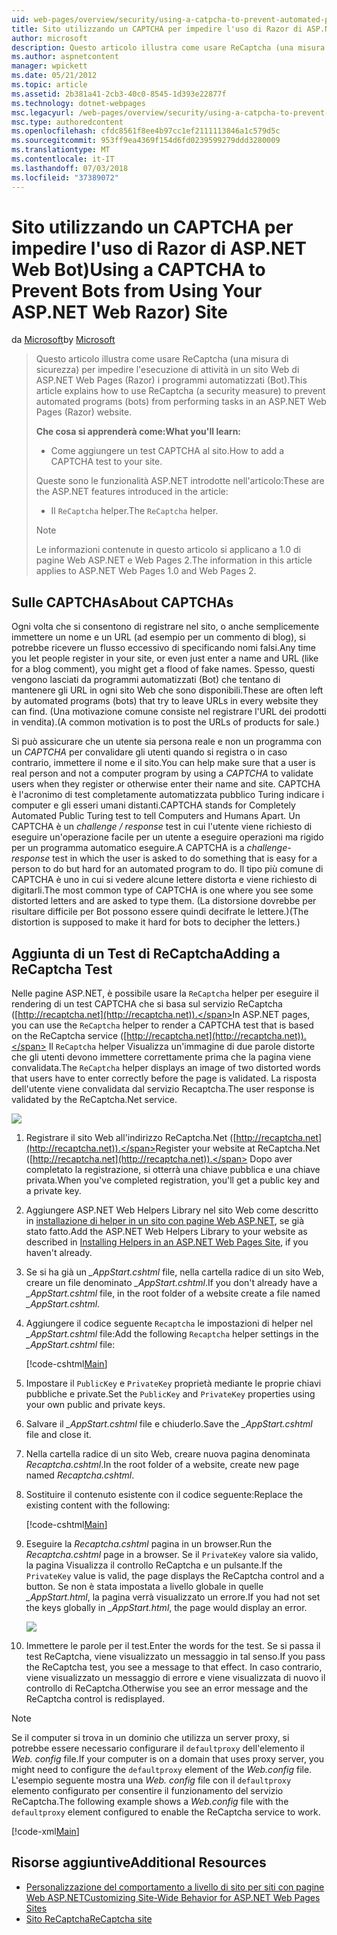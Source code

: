 ```yaml
---
uid: web-pages/overview/security/using-a-catpcha-to-prevent-automated-programs-bots-from-using-your-aspnet-web-site
title: Sito utilizzando un CAPTCHA per impedire l'uso di Razor di ASP.NET Web Bot) | Microsoft Docs
author: microsoft
description: Questo articolo illustra come usare ReCaptcha (una misura di sicurezza) per impedire l'esecuzione di attività in un ASP.NET Web Pages (Razor) i programmi automatizzati (Bot) abbiamo...
ms.author: aspnetcontent
manager: wpickett
ms.date: 05/21/2012
ms.topic: article
ms.assetid: 2b381a41-2cb3-40c0-8545-1d393e22877f
ms.technology: dotnet-webpages
msc.legacyurl: /web-pages/overview/security/using-a-catpcha-to-prevent-automated-programs-bots-from-using-your-aspnet-web-site
msc.type: authoredcontent
ms.openlocfilehash: cfdc8561f8ee4b97cc1ef2111113846a1c579d5c
ms.sourcegitcommit: 953ff9ea4369f154d6fd0239599279ddd3280009
ms.translationtype: MT
ms.contentlocale: it-IT
ms.lasthandoff: 07/03/2018
ms.locfileid: "37389072"
---
```

<a name="using-a-captcha-to-prevent-bots-from-using-your-aspnet-web-razor-site"></a><span data-ttu-id="b905e-103">Sito utilizzando un CAPTCHA per impedire l'uso di Razor di ASP.NET Web Bot)</span><span class="sxs-lookup"><span data-stu-id="b905e-103">Using a CAPTCHA to Prevent Bots from Using Your ASP.NET Web Razor) Site</span></span>
====================
<span data-ttu-id="b905e-104">da [Microsoft](https://github.com/microsoft)</span><span class="sxs-lookup"><span data-stu-id="b905e-104">by [Microsoft](https://github.com/microsoft)</span></span>

> <span data-ttu-id="b905e-105">Questo articolo illustra come usare ReCaptcha (una misura di sicurezza) per impedire l'esecuzione di attività in un sito Web di ASP.NET Web Pages (Razor) i programmi automatizzati (Bot).</span><span class="sxs-lookup"><span data-stu-id="b905e-105">This article explains how to use ReCaptcha (a security measure) to prevent automated programs (bots) from performing tasks in an ASP.NET Web Pages (Razor) website.</span></span>
> 
> <span data-ttu-id="b905e-106">**Che cosa si apprenderà come:**</span><span class="sxs-lookup"><span data-stu-id="b905e-106">**What you'll learn:**</span></span> 
> 
> - <span data-ttu-id="b905e-107">Come aggiungere un test CAPTCHA al sito.</span><span class="sxs-lookup"><span data-stu-id="b905e-107">How to add a CAPTCHA test to your site.</span></span>
> 
> <span data-ttu-id="b905e-108">Queste sono le funzionalità ASP.NET introdotte nell'articolo:</span><span class="sxs-lookup"><span data-stu-id="b905e-108">These are the ASP.NET features introduced in the article:</span></span>
> 
> - <span data-ttu-id="b905e-109">Il `ReCaptcha` helper.</span><span class="sxs-lookup"><span data-stu-id="b905e-109">The `ReCaptcha` helper.</span></span>
> 
> > [!NOTE]
> > <span data-ttu-id="b905e-110">Le informazioni contenute in questo articolo si applicano a 1.0 di pagine Web ASP.NET e Web Pages 2.</span><span class="sxs-lookup"><span data-stu-id="b905e-110">The information in this article applies to ASP.NET Web Pages 1.0 and Web Pages 2.</span></span>


## <a name="about-captchas"></a><span data-ttu-id="b905e-111">Sulle CAPTCHAs</span><span class="sxs-lookup"><span data-stu-id="b905e-111">About CAPTCHAs</span></span>

<span data-ttu-id="b905e-112">Ogni volta che si consentono di registrare nel sito, o anche semplicemente immettere un nome e un URL (ad esempio per un commento di blog), si potrebbe ricevere un flusso eccessivo di specificando nomi falsi.</span><span class="sxs-lookup"><span data-stu-id="b905e-112">Any time you let people register in your site, or even just enter a name and URL (like for a blog comment), you might get a flood of fake names.</span></span> <span data-ttu-id="b905e-113">Spesso, questi vengono lasciati da programmi automatizzati (Bot) che tentano di mantenere gli URL in ogni sito Web che sono disponibili.</span><span class="sxs-lookup"><span data-stu-id="b905e-113">These are often left by automated programs (bots) that try to leave URLs in every website they can find.</span></span> <span data-ttu-id="b905e-114">(Una motivazione comune consiste nel registrare l'URL dei prodotti in vendita).</span><span class="sxs-lookup"><span data-stu-id="b905e-114">(A common motivation is to post the URLs of products for sale.)</span></span>

<span data-ttu-id="b905e-115">Si può assicurare che un utente sia persona reale e non un programma con un *CAPTCHA* per convalidare gli utenti quando si registra o in caso contrario, immettere il nome e il sito.</span><span class="sxs-lookup"><span data-stu-id="b905e-115">You can help make sure that a user is real person and not a computer program by using a *CAPTCHA* to validate users when they register or otherwise enter their name and site.</span></span> <span data-ttu-id="b905e-116">CAPTCHA è l'acronimo di test completamente automatizzata pubblico Turing indicare i computer e gli esseri umani distanti.</span><span class="sxs-lookup"><span data-stu-id="b905e-116">CAPTCHA stands for Completely Automated Public Turing test to tell Computers and Humans Apart.</span></span> <span data-ttu-id="b905e-117">Un CAPTCHA è un *challenge / response* test in cui l'utente viene richiesto di eseguire un'operazione facile per un utente a eseguire operazioni ma rigido per un programma automatico eseguire.</span><span class="sxs-lookup"><span data-stu-id="b905e-117">A CAPTCHA is a *challenge-response* test in which the user is asked to do something that is easy for a person to do but hard for an automated program to do.</span></span> <span data-ttu-id="b905e-118">Il tipo più comune di CAPTCHA è uno in cui si vedere alcune lettere distorta e viene richiesto di digitarli.</span><span class="sxs-lookup"><span data-stu-id="b905e-118">The most common type of CAPTCHA is one where you see some distorted letters and are asked to type them.</span></span> <span data-ttu-id="b905e-119">(La distorsione dovrebbe per risultare difficile per Bot possono essere quindi decifrate le lettere.)</span><span class="sxs-lookup"><span data-stu-id="b905e-119">(The distortion is supposed to make it hard for bots to decipher the letters.)</span></span>

## <a name="adding-a-recaptcha-test"></a><span data-ttu-id="b905e-120">Aggiunta di un Test di ReCaptcha</span><span class="sxs-lookup"><span data-stu-id="b905e-120">Adding a ReCaptcha Test</span></span>

<span data-ttu-id="b905e-121">Nelle pagine ASP.NET, è possibile usare la `ReCaptcha` helper per eseguire il rendering di un test CAPTCHA che si basa sul servizio ReCaptcha ([http://recaptcha.net](http://recaptcha.net)).</span><span class="sxs-lookup"><span data-stu-id="b905e-121">In ASP.NET pages, you can use the `ReCaptcha` helper to render a CAPTCHA test that is based on the ReCaptcha service ([http://recaptcha.net](http://recaptcha.net)).</span></span> <span data-ttu-id="b905e-122">Il `ReCaptcha` helper Visualizza un'immagine di due parole distorte che gli utenti devono immettere correttamente prima che la pagina viene convalidata.</span><span class="sxs-lookup"><span data-stu-id="b905e-122">The `ReCaptcha` helper displays an image of two distorted words that users have to enter correctly before the page is validated.</span></span> <span data-ttu-id="b905e-123">La risposta dell'utente viene convalidata dal servizio Recaptcha.</span><span class="sxs-lookup"><span data-stu-id="b905e-123">The user response is validated by the ReCaptcha.Net service.</span></span>

![](using-a-catpcha-to-prevent-automated-programs-bots-from-using-your-aspnet-web-site/_static/image1.jpg)

1. <span data-ttu-id="b905e-124">Registrare il sito Web all'indirizzo ReCaptcha.Net ([http://recaptcha.net](http://recaptcha.net)).</span><span class="sxs-lookup"><span data-stu-id="b905e-124">Register your website at ReCaptcha.Net ([http://recaptcha.net](http://recaptcha.net)).</span></span> <span data-ttu-id="b905e-125">Dopo aver completato la registrazione, si otterrà una chiave pubblica e una chiave privata.</span><span class="sxs-lookup"><span data-stu-id="b905e-125">When you've completed registration, you'll get a public key and a private key.</span></span>
2. <span data-ttu-id="b905e-126">Aggiungere ASP.NET Web Helpers Library nel sito Web come descritto in [installazione di helper in un sito con pagine Web ASP.NET](https://go.microsoft.com/fwlink/?LinkId=252372), se già stato fatto.</span><span class="sxs-lookup"><span data-stu-id="b905e-126">Add the ASP.NET Web Helpers Library to your website as described in [Installing Helpers in an ASP.NET Web Pages Site](https://go.microsoft.com/fwlink/?LinkId=252372), if you haven't already.</span></span>
3. <span data-ttu-id="b905e-127">Se si ha già un  *\_AppStart.cshtml* file, nella cartella radice di un sito Web, creare un file denominato  *\_AppStart.cshtml*.</span><span class="sxs-lookup"><span data-stu-id="b905e-127">If you don't already have a *\_AppStart.cshtml* file, in the root folder of a website create a file named *\_AppStart.cshtml*.</span></span>
4. <span data-ttu-id="b905e-128">Aggiungere il codice seguente `Recaptcha` le impostazioni di helper nel  *\_AppStart.cshtml* file:</span><span class="sxs-lookup"><span data-stu-id="b905e-128">Add the following `Recaptcha` helper settings in the *\_AppStart.cshtml* file:</span></span> 

    [!code-cshtml[Main](using-a-catpcha-to-prevent-automated-programs-bots-from-using-your-aspnet-web-site/samples/sample1.cshtml?highlight=6-7)]
5. <span data-ttu-id="b905e-129">Impostare il `PublicKey` e `PrivateKey` proprietà mediante le proprie chiavi pubbliche e private.</span><span class="sxs-lookup"><span data-stu-id="b905e-129">Set the `PublicKey` and `PrivateKey` properties using your own public and private keys.</span></span>
6. <span data-ttu-id="b905e-130">Salvare il  *\_AppStart.cshtml* file e chiuderlo.</span><span class="sxs-lookup"><span data-stu-id="b905e-130">Save the *\_AppStart.cshtml* file and close it.</span></span>
7. <span data-ttu-id="b905e-131">Nella cartella radice di un sito Web, creare nuova pagina denominata *Recaptcha.cshtml*.</span><span class="sxs-lookup"><span data-stu-id="b905e-131">In the root folder of a website, create new page named *Recaptcha.cshtml*.</span></span>
8. <span data-ttu-id="b905e-132">Sostituire il contenuto esistente con il codice seguente:</span><span class="sxs-lookup"><span data-stu-id="b905e-132">Replace the existing content with the following:</span></span> 

    [!code-cshtml[Main](using-a-catpcha-to-prevent-automated-programs-bots-from-using-your-aspnet-web-site/samples/sample2.cshtml)]
9. <span data-ttu-id="b905e-133">Eseguire la *Recaptcha.cshtml* pagina in un browser.</span><span class="sxs-lookup"><span data-stu-id="b905e-133">Run the *Recaptcha.cshtml* page in a browser.</span></span> <span data-ttu-id="b905e-134">Se il `PrivateKey` valore sia valido, la pagina Visualizza il controllo ReCaptcha e un pulsante.</span><span class="sxs-lookup"><span data-stu-id="b905e-134">If the `PrivateKey` value is valid, the page displays the ReCaptcha control and a button.</span></span> <span data-ttu-id="b905e-135">Se non è stata impostata a livello globale in quelle  *\_AppStart.html*, la pagina verrà visualizzato un errore.</span><span class="sxs-lookup"><span data-stu-id="b905e-135">If you had not set the keys globally in *\_AppStart.html*, the page would display an error.</span></span> 

    ![](using-a-catpcha-to-prevent-automated-programs-bots-from-using-your-aspnet-web-site/_static/image1.png)
10. <span data-ttu-id="b905e-136">Immettere le parole per il test.</span><span class="sxs-lookup"><span data-stu-id="b905e-136">Enter the words for the test.</span></span> <span data-ttu-id="b905e-137">Se si passa il test ReCaptcha, viene visualizzato un messaggio in tal senso.</span><span class="sxs-lookup"><span data-stu-id="b905e-137">If you pass the ReCaptcha test, you see a message to that effect.</span></span> <span data-ttu-id="b905e-138">In caso contrario, viene visualizzato un messaggio di errore e viene visualizzata di nuovo il controllo di ReCaptcha.</span><span class="sxs-lookup"><span data-stu-id="b905e-138">Otherwise you see an error message and the ReCaptcha control is redisplayed.</span></span>

> [!NOTE]
> <span data-ttu-id="b905e-139">Se il computer si trova in un dominio che utilizza un server proxy, si potrebbe essere necessario configurare il `defaultproxy` dell'elemento il *Web. config* file.</span><span class="sxs-lookup"><span data-stu-id="b905e-139">If your computer is on a domain that uses proxy server, you might need to configure the `defaultproxy` element of the *Web.config* file.</span></span> <span data-ttu-id="b905e-140">L'esempio seguente mostra una *Web. config* file con il `defaultproxy` elemento configurato per consentire il funzionamento del servizio ReCaptcha.</span><span class="sxs-lookup"><span data-stu-id="b905e-140">The following example shows a *Web.config* file with the `defaultproxy` element configured to enable the ReCaptcha service to work.</span></span>
> 
> [!code-xml[Main](using-a-catpcha-to-prevent-automated-programs-bots-from-using-your-aspnet-web-site/samples/sample3.xml)]


<a id="Additional_Resources"></a>
## <a name="additional-resources"></a><span data-ttu-id="b905e-141">Risorse aggiuntive</span><span class="sxs-lookup"><span data-stu-id="b905e-141">Additional Resources</span></span>


- [<span data-ttu-id="b905e-142">Personalizzazione del comportamento a livello di sito per siti con pagine Web ASP.NET</span><span class="sxs-lookup"><span data-stu-id="b905e-142">Customizing Site-Wide Behavior for ASP.NET Web Pages Sites</span></span>](https://go.microsoft.com/fwlink/?LinkId=202906)
- [<span data-ttu-id="b905e-143">Sito ReCaptcha</span><span class="sxs-lookup"><span data-stu-id="b905e-143">ReCaptcha site</span></span>](https://www.google.com/recaptcha)
